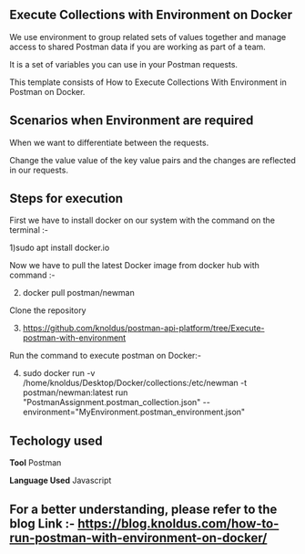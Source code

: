 ## Execute Collections with Environment on Docker

We use environment to group related sets of values together and manage access to shared Postman data if you are working as part of a team.

It is a set of variables you can use in your Postman requests. 

This template consists of How to Execute Collections With Environment in Postman on Docker. 



## Scenarios when Environment are required 

When we want to differentiate between the requests.

Change the value value of the key value pairs and the changes are reflected in our requests.

 
## Steps for execution

First we have to install docker on our system with the command on the terminal :-

1)sudo apt install docker.io

Now we have to pull the latest Docker image from docker hub with command :- 

2) docker pull postman/newman
  
Clone the repository

3) https://github.com/knoldus/postman-api-platform/tree/Execute-postman-with-environment

Run the command to execute postman on Docker:-

4) sudo docker run -v /home/knoldus/Desktop/Docker/collections:/etc/newman -t postman/newman:latest run     "PostmanAssignment.postman_collection.json" --environment="MyEnvironment.postman_environment.json"

## Techology used 

**Tool**   Postman

**Language Used** Javascript 


## For a better understanding, please refer to the blog Link :- https://blog.knoldus.com/how-to-run-postman-with-environment-on-docker/
